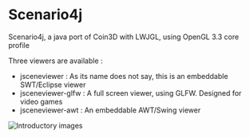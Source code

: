 # Scenario4j
Scenario4j, a java port of Coin3D with LWJGL, using OpenGL 3.3 core profile

Three viewers are available :
- jsceneviewer : As its name does not say, this is an embeddable SWT/Eclipse viewer
- jsceneviewer-glfw : A full screen viewer, using GLFW. Designed for video games
- jsceneviewer-awt : An embeddable AWT/Swing viewer

![Introductory images](/MtRainier.png)
